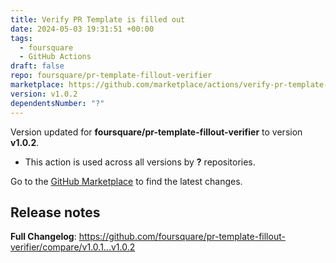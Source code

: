 ```yaml
---
title: Verify PR Template is filled out
date: 2024-05-03 19:31:51 +00:00
tags:
  - foursquare
  - GitHub Actions
draft: false
repo: foursquare/pr-template-fillout-verifier
marketplace: https://github.com/marketplace/actions/verify-pr-template-is-filled-out
version: v1.0.2
dependentsNumber: "?"
---
```



Version updated for **foursquare/pr-template-fillout-verifier** to version **v1.0.2**.
- This action is used across all versions by **?** repositories.

Go to the [GitHub Marketplace](https://github.com/marketplace/actions/verify-pr-template-is-filled-out) to find the latest changes.

## Release notes

**Full Changelog**: https://github.com/foursquare/pr-template-fillout-verifier/compare/v1.0.1...v1.0.2
